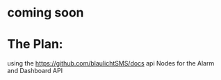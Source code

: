 # coming soon
# The Plan:
using the https://github.com/blaulichtSMS/docs api
Nodes for the Alarm and Dashboard API
